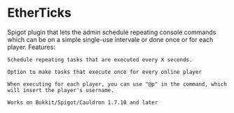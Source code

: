 # EtherTicks
Spigot plugin that lets the admin schedule repeating console commands which can be on a simple single-use intervale or done once or for each player.
Features:

    Schedule repeating tasks that are executed every X seconds.

    Option to make tasks that execute once for every online player

    When executing for each player, you can use "@p" in the command, which will insert the player's username.

    Works on Bukkit/Spigot/Cauldron 1.7.10 and later
